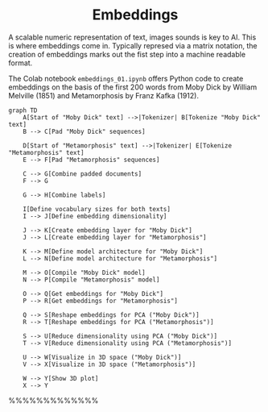 <h1 align="center">Embeddings</h1>

A scalable numeric representation of text, images sounds is key to AI. 
This is where embeddings come in. 
Typically represed via a matrix notation, the creation of  embeddings marks out  the fist step into a machine readable format. 

The Colab notebook `embeddings_01.ipynb` offers Python code to create embeddings on the basis of the first 200 words from Moby Dick by William Melville (1851) 
and Metamorphosis by Franz Kafka (1912). 




```mermaid
graph TD
    A[Start of "Moby Dick" text] -->|Tokenizer| B[Tokenize "Moby Dick" text]
    B --> C[Pad "Moby Dick" sequences]
    
    D[Start of "Metamorphosis" text] -->|Tokenizer| E[Tokenize "Metamorphosis" text]
    E --> F[Pad "Metamorphosis" sequences]
    
    C --> G[Combine padded documents]
    F --> G
    
    G --> H[Combine labels]
    
    I[Define vocabulary sizes for both texts]
    I --> J[Define embedding dimensionality]
    
    J --> K[Create embedding layer for "Moby Dick"]
    J --> L[Create embedding layer for "Metamorphosis"]
    
    K --> M[Define model architecture for "Moby Dick"]
    L --> N[Define model architecture for "Metamorphosis"]
    
    M --> O[Compile "Moby Dick" model]
    N --> P[Compile "Metamorphosis" model]
    
    O --> Q[Get embeddings for "Moby Dick"]
    P --> R[Get embeddings for "Metamorphosis"]
    
    Q --> S[Reshape embeddings for PCA ("Moby Dick")]
    R --> T[Reshape embeddings for PCA ("Metamorphosis")]
    
    S --> U[Reduce dimensionality using PCA ("Moby Dick")]
    T --> V[Reduce dimensionality using PCA ("Metamorphosis")]
    
    U --> W[Visualize in 3D space ("Moby Dick")]
    V --> X[Visualize in 3D space ("Metamorphosis")]
    
    W --> Y[Show 3D plot]
    X --> Y
```


%%%%%%%%%%%%%
